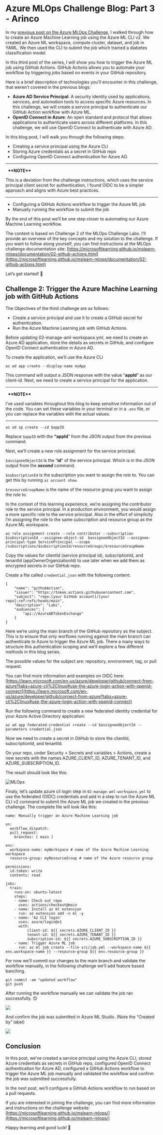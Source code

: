 # Azure MLOps Challenge Blog: Part 3 - Arinco
In my [previous post on the Azure MLOps Challenge](https://arinco.com.au/blog/azure-mlops-challenge-blog-part-2/), I walked through how to create an Azure Machine Learning job using the Azure ML CLI v2. We created an Azure ML workspace, compute cluster, dataset, and job in YAML. We then used the CLI to submit the job which trained a diabetes classification model.

In this third post of the series, I will show you how to trigger the Azure ML job using GitHub Actions. GitHub Actions allows you to automate your workflow by triggering jobs based on events in your GitHub repository.

Here is a brief description of technologies you’ll encounter in this challenge, that weren’t covered in the previous blogs:

*   **Azure AD Service Principal**: A security identity used by applications, services, and automation tools to access specific Azure resources. In this challenge, we will create a service principal to authenticate our GitHub Action workflow with Azure ML.
*   **OpenID Connect in Azure**: An open standard and protocol that allows applications to authenticate users across different platforms. In this challenge, we will use OpenID Connect to authenticate with Azure AD.

In this blog post, I will walk you through the following steps:

*   Creating a service principal using the Azure CLI
*   Storing Azure credentials as a secret in GitHub repo
*   Configuring OpenID Connect authentication for Azure AD.

* * *

  **\*\*NOTE\*\***

This is a deviation from the challenge instructions, which uses the service principal client secret for authentication, I found OIDC to be a simpler approach and aligns with Azure best practices.

* * *

*   Configuring a GitHub Actions workflow to trigger the Azure ML job
*   Manually running the workflow to submit the job

By the end of this post we’ll be one step closer to automating our Azure Machine Learning workflow.

The content is based on Challenge 2 of the MLOps Challenge Labs. I’ll provide an overview of the key concepts and my solution to the challenge. If you want to follow along yourself, you can find instructions at the MLOps challenge documentation site: [https://microsoftlearning.github.io/mslearn-mlops/documentation/02-github-actions.html](https://microsoftlearning.github.io/mslearn-mlops/documentation/02-github-actions.html)

Let’s get started! 🚀

**Challenge 2: Trigger the Azure Machine Learning job with GitHub Actions**
---------------------------------------------------------------------------

The Objectives of the third challenge are as follows:

*   Create a service principal and use it to create a GitHub secret for authentication.
*   Run the Azure Machine Learning job with GitHub Actions.

Before updating 02-manage-aml-workspace.yml, we need to create an Azure AD application, store the details as secrets in GitHub, and configure OpenID Connect authentication in Azure AD.

To create the application, we’ll use the Azure CLI

```
az ad app create --display-name myApp
```


This command will output a JSON response with the value “**appId**” as our client-id. Next, we need to create a service principal for the application.

* * *

  **\*\*NOTE\*\***

I’ve used variables throughout this blog to keep sensitive information out of the code. You can set these variables in your terminal or in a `.env` file, or you can replace the variables with the actual values.

* * *

```
az ad sp create --id $appID
```


Replace `$appID` with the **“appId**” from the JSON output from the previous command.

Next, we’ll create a new role assignment for the service principal.

`$assigneeObjectId` is the “**id**” of the service principal. Which is in the JSON output from the **_second_** command.

`$subscriptionId` is the subscription you want to assign the role to. You can get this by running `az account show`.

`$resourceGroupName` is the name of the resource group you want to assign the role to.

In the context of this learning experience, we’re assigning the contributor role to the service principal. In a production environment, you would assign a more specific role to the service principal. Also in the effort of simplicity I’m assigning the role to the same subscription and resource group as the Azure ML workspace.

```
az role assignment create --role contributor --subscription $subscriptionId --assignee-object-id  $assigneeObjectId --assignee-principal-type ServicePrincipal --scope /subscriptions/$subscriptionId/resourceGroups/$resourceGroupName
```


Copy the values for clientId (service principal id), subscriptionId, and tenantId (appOwnerOrganizationId) to use later when we add them as encrypted secrets in our GitHub repo.

Create a file called `credential.json` with the following content:

```
{
    "name": "githubAction",
    "issuer": "https://token.actions.githubusercontent.com",
    "subject": "repo:[your GitHub account]/[your repo]:ref:refs/heads/main",
    "description": "Labs",
    "audiences": [
        "api://AzureADTokenExchange"
    ]
}
```


Here we’re using the main branch of the GitHub repository as the subject. This is to ensure that only worflows running against the main branch can authenticate to Azure to trigger the Azure ML job. There a many ways to structure this authentication scoping and we’ll explore a few different methods in this blog series.

The possible values for the subject are: repository, environment, tag, or pull request.

You can find more information and examples on OIDC here: [https://learn.microsoft.com/en-us/azure/developer/github/connect-from-azure?tabs=azure-cli%2Clinux#use-the-azure-login-action-with-openid-connect](https://learn.microsoft.com/en-us/azure/developer/github/connect-from-azure?tabs=azure-cli%2Clinux#use-the-azure-login-action-with-openid-connect)

Run the following command to create a new federated identity credential for your Azure Active Directory application:

```
az ad app federated-credential create --id $assigneeObjectId --parameters credential.json
```


Now we need to create a secret in GitHub to store the clientId, subscriptionId, and tenantId.

On your repo, under Security > Secrets and variables > Actions, create a new secrets with the names AZURE\_CLIENT\_ID, AZURE\_TENANT\_ID, and AZURE\_SUBSCRIPTION\_ID.

The result should look like this:

![MLOps](https://arinco.com.au/wp-content/uploads/2023/08/image-5-1-1024x876.png)

Finaly, let’s update azure cli login step in `02-manage-aml-workspace.yml` to use the federated (OIDC) credentials and add in a step to run the Azure ML CLI v2 command to submit the Azure ML job we created in the previous challenge. The complete file will look like this:

```
name: Manually trigger an Azure Machine Learning job

on:
  workflow_dispatch:
  pull_request:
    branches: [ main ]

env:
  workspace-name: myWorkspace # name of the Azure Machine Learning workspace
  resource-group: myResourceGroup # name of the Azure resource group

permissions:
  id-token: write
  contents: read

jobs:
  train:
    runs-on: ubuntu-latest
    steps:
    - name: Check out repo
      uses: actions/checkout@main
    - name: Install az ml extension
      run: az extension add -n ml -y
    - name: 'Az CLI login'
      uses: azure/login@v1
      with:
          client-id: ${{ secrets.AZURE_CLIENT_ID }}
          tenant-id: ${{ secrets.AZURE_TENANT_ID }}
          subscription-id: ${{ secrets.AZURE_SUBSCRIPTION_ID }}
    - name: Trigger Azure ML job
      run: az ml job create --file src/job.yml --workspace-name ${{ env.workspace-name }} --resource-group ${{ env.resource-group }}
```


For now we’ll commit our changes to the main branch and validate the workflow manually, in the following challenge we’ll add feature based banching.

```
git commit -am "updated workflow"
git push
```


After running the workflow manually we can validate the job ran successfully. 😊

![](https://arinco.com.au/wp-content/uploads/2023/08/image-6-1-1024x747.png)

And confirm the job was submitted in Azure ML Studio. (Note the “Created by” label)

![](https://arinco.com.au/wp-content/uploads/2023/08/image-7-1-1024x959.png)

**Conclusion**
--------------

In this post, we’ve created a service principal using the Azure CLI, stored Azure credentials as secrets in GitHub repo, configured OpenID Connect authentication for Azure AD, configured a GitHub Actions workflow to trigger the Azure ML job manually and validated the workflow and confirm the job was submitted successfully.

In the next post, we’ll configure a GitHub Actions workflow to run based on a pull requests.

If you are interested in joining the challenge, you can find more information and instructions on the challenge website: [https://microsoftlearning.github.io/mslearn-mlops/](https://microsoftlearning.github.io/mslearn-mlops/)

Happy learning and good luck! 🚀